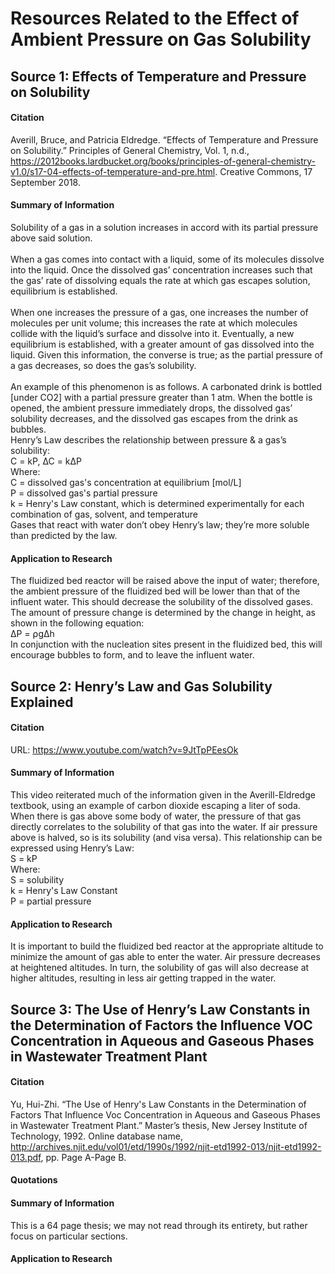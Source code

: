 # Resources Related to the Effect of Ambient Pressure on Gas Solubility
## Source 1: Effects of Temperature and Pressure on Solubility
#### Citation
Averill, Bruce, and Patricia Eldredge. “Effects of Temperature and Pressure on Solubility.” Principles of General Chemistry, Vol. 1, n.d., https://2012books.lardbucket.org/books/principles-of-general-chemistry-v1.0/s17-04-effects-of-temperature-and-pre.html. Creative Commons, 17 September 2018. 
#### Summary of Information
Solubility of a gas in a solution increases in accord with its partial pressure above said solution.\
\
When a gas comes into contact with a liquid, some of its molecules dissolve into the liquid. Once the dissolved gas’ concentration increases such that the gas’ rate of dissolving equals the rate at which gas escapes solution, equilibrium is established.\
\
When one increases the pressure of a gas, one increases the number of molecules per unit volume; this increases the rate at which molecules collide with the liquid’s surface and dissolve into it. Eventually, a new equilibrium is established, with a greater amount of gas dissolved into the liquid. Given this information, the converse is true; as the partial pressure of a gas decreases, so does the gas’s solubility.\
\
An example of this phenomenon is as follows. A carbonated drink is bottled [under CO2] with a partial pressure greater than 1 atm. When the bottle is opened, the ambient pressure immediately drops, the dissolved gas’ solubility decreases, and the dissolved gas escapes from the drink as bubbles.\
Henry’s Law describes the relationship between pressure & a gas’s solubility:\
C = kP, ∆C = k∆P\
Where:\
C = dissolved gas's concentration at equilibrium [mol/L]\
P = dissolved gas's partial pressure\
k = Henry's Law constant, which is determined experimentally for each combination of gas, solvent, and temperature\
Gases that react with water don’t obey Henry’s law; they’re more soluble than predicted by the law.
#### Application to Research
The fluidized bed reactor will be raised above the input of water; therefore, the ambient pressure of the fluidized bed will be lower than that of the influent water. This should decrease the solubility of the dissolved gases. The amount of pressure change is determined by the change in height, as shown in the following equation:\
∆P = ⍴g∆h\
In conjunction with the nucleation sites present in the fluidized bed, this will encourage bubbles to form, and to leave the influent water. 

## Source 2: Henry’s Law and Gas Solubility Explained
#### Citation
URL: https://www.youtube.com/watch?v=9JtTpPEesOk
#### Summary of Information
This video reiterated much of the information given in the Averill-Eldredge textbook, using an example of carbon dioxide escaping a liter of soda. When there is gas above some body of water, the pressure of that gas directly correlates to the solubility of that gas into the water. If air pressure above is halved, so is its solubility (and visa versa). This relationship can be expressed using Henry’s Law:\
S = kP\
Where:\
S = solubility\
k = Henry's Law Constant\
P = partial pressure
#### Application to Research
It is important to build the fluidized bed reactor at the appropriate altitude to minimize the amount of gas able to enter the water. Air pressure decreases at heightened altitudes. In turn, the solubility of gas will also decrease at higher altitudes, resulting in less air getting trapped in the water.  

## Source 3: The Use of Henry’s Law Constants in the Determination of Factors the Influence VOC Concentration in Aqueous and Gaseous Phases in Wastewater Treatment Plant
#### Citation
Yu, Hui-Zhi. “The Use of Henry's Law Constants in the Determination of Factors That Influence Voc Concentration in Aqueous and Gaseous Phases in Wastewater Treatment Plant.” Master’s thesis, New Jersey Institute of Technology, 1992. Online database name, http://archives.njit.edu/vol01/etd/1990s/1992/njit-etd1992-013/njit-etd1992-013.pdf, pp. Page A-Page B.
#### Quotations
#### Summary of Information
This is a 64 page thesis; we may not read through its entirety, but rather focus on particular sections. 
#### Application to Research
